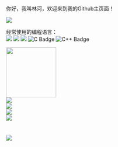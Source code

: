 你好，我叫林河，欢迎来到我的Github主页面！  

<img src="https://cdn.jsdelivr.net/gh/sun0225SUN/sun0225SUN/assets/images/coding.gif" /><br>

经常使用的编程语言：  
<span > 
  <img src="https://img.shields.io/badge/-HTML5-E34F26?style=flat-square&logo=html5&logoColor=white" /> <img src="https://img.shields.io/badge/-CSS3-1572B6?style=flat-square&logo=css3" /> 
  <img src="https://img.shields.io/badge/-JavaScript-oringe?style=flat-square&logo=javascript" />
  ![C Badge](https://img.shields.io/badge/C-A8B9CC?logo=c&logoColor=fff&style=flat)
  ![C++ Badge](https://img.shields.io/badge/C%2B%2B-00599C?logo=cplusplus&logoColor=fff&style=flat)
</span>

<div > <img height="137px" src="https://github-readme-stats.vercel.app/api?username=aiShuiJiaoDeXioShou&hide_title=true&hide_border=true&show_icons=trueline_height=21&text_color=000&icon_color=000&bg_color=0,ea6161,ffc64d,fffc4d,52fa5a&theme=graywhite" /> </div>
<div > <img src="https://github-readme-stats.vercel.app/api/top-langs/?username=aiShuiJiaoDeXioShou&hide_title=true&hide_border=true&layout=compact&langs_count=6&text_color=000&icon_color=fff&bg_color=0,52fa5a,4dfcff,c64dff&theme=graywhite" /> </div>
<div > <img src="https://github-profile-trophy.vercel.app/?username=aiShuiJiaoDeXioShou" /> </div>
<div > <img src="https://stats.justsong.cn/api/csdn?id=linghe19151950915"> </div>
<div > <img src="https://github-readme-streak-stats.herokuapp.com/?user=aiShuiJiaoDeXioShou" /> </div>
<h1 > <a href="https://sunguoqi.com/"> <img src="https://readme-typing-svg.herokuapp.com/?lines=console.log(%22Hello%2C%20World!%22);林河祝你们快乐&center=true&size=27"> </a> </h1>
